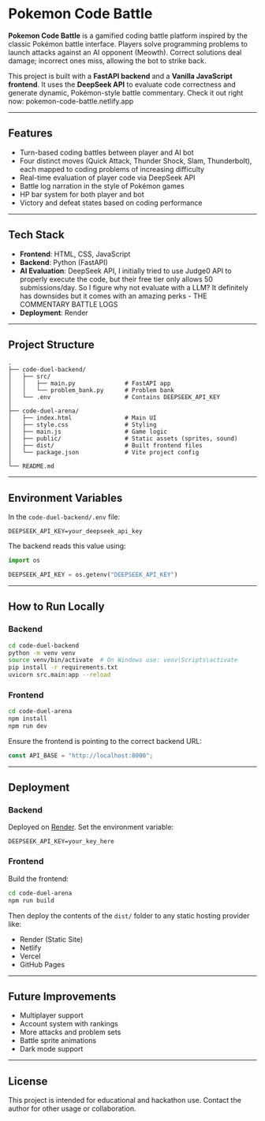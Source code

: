 # Pokemon Code Battle

**Pokemon Code Battle** is a gamified coding battle platform inspired by the classic Pokémon battle interface. Players solve programming problems to launch attacks against an AI opponent (Meowth). Correct solutions deal damage; incorrect ones miss, allowing the bot to strike back.

This project is built with a **FastAPI backend** and a **Vanilla JavaScript frontend**. It uses the **DeepSeek API** to evaluate code correctness and generate dynamic, Pokémon-style battle commentary. Check it out right now: pokemon-code-battle.netlify.app


---

## Features

- Turn-based coding battles between player and AI bot
- Four distinct moves (Quick Attack, Thunder Shock, Slam, Thunderbolt), each mapped to coding problems of increasing difficulty
- Real-time evaluation of player code via DeepSeek API
- Battle log narration in the style of Pokémon games
- HP bar system for both player and bot
- Victory and defeat states based on coding performance

---

## Tech Stack

- **Frontend**: HTML, CSS, JavaScript
- **Backend**: Python (FastAPI)
- **AI Evaluation**: DeepSeek API, I initially tried to use Judge0 API to properly execute the code, but their free tier only allows 50 submissions/day. So I figure why not evaluate with a LLM? It definitely has downsides but it comes with an amazing perks - THE COMMENTARY BATTLE LOGS
- **Deployment**: Render

---

## Project Structure

```
.
├── code-duel-backend/
│   ├── src/
│   │   ├── main.py              # FastAPI app
│   │   └── problem_bank.py      # Problem bank
│   └── .env                     # Contains DEEPSEEK_API_KEY
│
├── code-duel-arena/
│   ├── index.html               # Main UI
│   ├── style.css                # Styling
│   ├── main.js                  # Game logic
│   ├── public/                  # Static assets (sprites, sound)
│   ├── dist/                    # Built frontend files
│   └── package.json             # Vite project config
│
└── README.md
```

---

## Environment Variables

In the `code-duel-backend/.env` file:

```
DEEPSEEK_API_KEY=your_deepseek_api_key
```

The backend reads this value using:

```python
import os

DEEPSEEK_API_KEY = os.getenv("DEEPSEEK_API_KEY")
```

---

## How to Run Locally

### Backend

```bash
cd code-duel-backend
python -m venv venv
source venv/bin/activate  # On Windows use: venv\Scripts\activate
pip install -r requirements.txt
uvicorn src.main:app --reload
```

### Frontend

```bash
cd code-duel-arena
npm install
npm run dev
```

Ensure the frontend is pointing to the correct backend URL:

```javascript
const API_BASE = "http://localhost:8000";
```

---

## Deployment

### Backend

Deployed on [Render](https://render.com). Set the environment variable:

```
DEEPSEEK_API_KEY=your_key_here
```

### Frontend

Build the frontend:

```bash
cd code-duel-arena
npm run build
```

Then deploy the contents of the `dist/` folder to any static hosting provider like:

- Render (Static Site)
- Netlify
- Vercel
- GitHub Pages

---

## Future Improvements

- Multiplayer support
- Account system with rankings
- More attacks and problem sets
- Battle sprite animations
- Dark mode support

---

## License

This project is intended for educational and hackathon use. Contact the author for other usage or collaboration.
